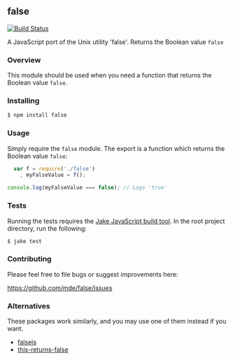 ## false

[![Build Status](https://travis-ci.org/mde/false.png)](https://travis-ci.org/mde/false)

A JavaScript port of the Unix utility 'false'. Returns the Boolean value `false`

### Overview

This module should be used when you need a function that returns the Boolean
value `false`.

### Installing

```bash
$ npm install false
```

### Usage

Simply require the `false` module. The export is a function which returns the
Boolean value `false`:

```javascript
  var f = require('./false')
    , myFalseValue = f();

console.log(myFalseValue === false); // Logs 'true'
```

### Tests

Running the tests requires the [Jake JavaScript build
tool](https://github.com/mde/jake). In the root project directory, run the
following:

```bash
$ jake test
```

### Contributing

Please feel free to file bugs or suggest improvements here:

https://github.com/mde/false/issues

### Alternatives

These packages work similarly, and you may use one of them instead if you want.

- [falsejs](https://github.com/10xEngineersQualityProgramming/FalseJS)
- [this-returns-false](https://www.npmjs.com/package/this-returns-false)

